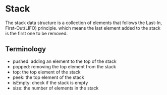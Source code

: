 # Stack
The stack data structure is a collection of elements that follows the Last-In, First-Out(LIFO) principle. which means the last element added to the stack is the first one to be removed.


## Terminology
- pushed: adding an element to the top of the stack
- popped: removing the top element from the stack
- top: the top element of the stack
- peek: the top element of the stack
- isEmpty: check if the stack is empty
- size: the number of elements in the stack

